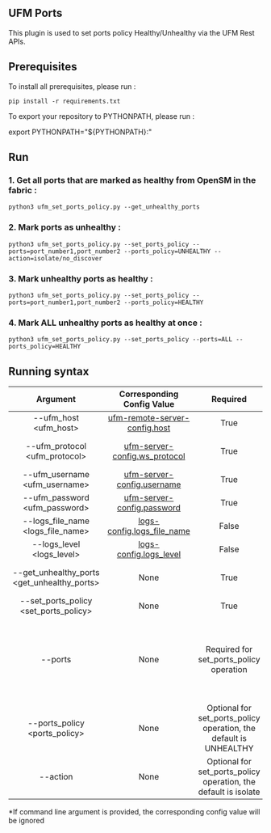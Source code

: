 UFM Ports
--------------------------------------------------------


This plugin is used to set ports policy Healthy/Unhealthy via the UFM Rest APIs.


Prerequisites
--------------------------------------------------------

To install all prerequisites, please run :

    pip install -r requirements.txt

To export your repository to PYTHONPATH, please run :

   export PYTHONPATH="${PYTHONPATH}:<your ufm_sdk_cookbook path>"

Run
--------------------------------------------------------
### 1. Get all ports that are marked as healthy from OpenSM in the fabric :

    python3 ufm_set_ports_policy.py --get_unhealthy_ports

### 2. Mark ports as unhealthy :

    python3 ufm_set_ports_policy.py --set_ports_policy --ports=port_number1,port_number2 --ports_policy=UNHEALTHY --action=isolate/no_discover

### 3. Mark unhealthy ports as healthy :

    python3 ufm_set_ports_policy.py --set_ports_policy --ports=port_number1,port_number2 --ports_policy=HEALTHY

### 4. Mark ALL unhealthy ports as healthy at once :

    python3 ufm_set_ports_policy.py --set_ports_policy --ports=ALL --ports_policy=HEALTHY

 Running syntax
--------------------------------------------------------

| Argument | Corresponding Config Value | Required | Description |
| :---: | :---: |:---: |:---: |
| --ufm_host <ufm_host> | [ufm-remote-server-config.host](../conf/ufm-sdk.sample.cfg#L2) | True | Hostname or IP for The UFM Enterprise
| --ufm_protocol <ufm_protocol> | [ufm-server-config.ws_protocol](../conf/ufm-sdk.sample.cfg#L4) | True | Web services protocol used by UFM Enterprise (HTTP, HTTPS)
| --ufm_username <ufm_username> | [ufm-server-config.username](../conf/ufm-sdk.sample.cfg#L6) | True | Username of UFM user
| --ufm_password <ufm_password> | [ufm-server-config.password](../conf/ufm-sdk.sample.cfg#L7) | True | Password of UFM user
| --logs_file_name <logs_file_name> | [logs-config.logs_file_name](../conf/ufm-sdk.sample.cfg#L11) | False | Log file name [Default = 'console.log']
| --logs_level <logs_level> | [logs-config.logs_level](../conf/ufm-sdk.sample.cfg#L14) | False | Default is 'info'
| --get_unhealthy_ports <get_unhealthy_ports> | None | True | Get all ports that are marked as healthy from OpenSM in the fabric
| --set_ports_policy <set_ports_policy> | None | True | Option to get set ports policy unhealthy/healthy
| --ports <ports> | None | Required for set_ports_policy operation | The List of ports numbers(comma seprated), Each port number should be a string of NodeGUID_PortNumber(Ex 0002c9030060dc20_10) or Keyword 'ALL'
| --ports_policy <ports_policy> | None | Optional for set_ports_policy operation, the default is UNHEALTHY| The ports policy to be applied on the list of ports, could be one of (UNHEALTHY, HEALTHY)
| --action <action> | None | Optional for set_ports_policy operation, the default is isolate | The action to be applied on the list of ports, could be one of (isolate, no_discover)

*If command line argument is provided, the corresponding config value will be ignored
